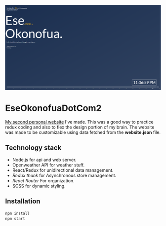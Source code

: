 <img src = 'https://github.com/EseOkonofua/EseOkonofuaDotCom2/blob/master/github/screenshot.PNG'  />

# EseOkonofuaDotCom2 
[My second personal website](https://eokonofuadotcom2.herokuapp.com)
I've made. This was a good way to practice redux coding and also to flex the design portion of my brain.
The website was made to be customizable using data fetched from the **website.json** file.

## Technology stack
- Node.js for api and web server.
- Openweather API for weather stuff.
- React/Redux for unidirectional data management.
- *Redux thunk* for Asynchronous store management. 
- *React Router* For organization.
- SCSS for dynamic styling.

## Installation
```javascript
npm install
npm start
```
